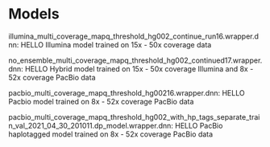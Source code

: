 # Models

illumina_multi_coverage_mapq_threshold_hg002_continue_run16.wrapper.dnn: HELLO Illumina model trained on 15x - 50x coverage data

no_ensemble_multi_coverage_mapq_threshold_hg002_continued17.wrapper.dnn: HELLO Hybrid model trained on 15x - 50x coverage Illumina and 8x - 52x coverage PacBio data

pacbio_multi_coverage_mapq_threshold_hg00216.wrapper.dnn: HELLO Pacbio model trained on 8x - 52x coverage PacBio data

pacbio_multi_coverage_mapq_threshold_hg002_with_hp_tags_separate_train_val_2021_04_30_201011.dp_model.wrapper.dnn: HELLO PacBio haplotagged model trained on 8x - 52x coverage PacBio data
